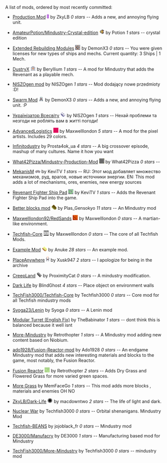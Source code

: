 
A list of mods, ordered by most recently committed:


  - [Production Mod](https://github.com/ZkyLB/Swarm-Mod) ![](images/swarm-mod-icon.png) by ZkyLB *0 stars* -- Adds a new, and annoying flying unit.

  - [AmateurPotion/Mindustry-Crystal-edition](https://github.com/AmateurPotion/Mindustry-Crystal-edition) ![](images/mindustry-crystal-edition-icon.png) by Potion *1 stars* -- crystal edition

  - [Extended Rebuilding Modules](https://github.com/Slava0135/ReFactorium) ![](images/refactorium-icon.png) by DemonX3 *0 stars* -- You were given licenses for new types of ships and mechs. Current quantity: 3 Ships | 1 Mech.

  - [DustryX](https://github.com/BasedUser/RevenantMod) ![](images/revenantmod-icon.png) by Beryllium *1 stars* -- A mod for Mindustry that adds the Revenant as a playable mech.

  - [NISZOgen mod](https://github.com/ballgamer56/VanillaExtended)  by NISZOgen *1 stars* -- Mod dodający nowe przedmioty :D!

  - [Swarm Mod](https://github.com/DemonX3/DemonX3-ERM) ![](images/demonx3-erm-icon.png) by DemonX3 *0 stars* -- Adds a new, and annoying flying unit. :P

  - [Українізатор Всесвіту](https://github.com/niszogen/mindustrymod1) ![](images/mindustrymod1-icon.png) by NISZOgen *1 stars* -- Нехай проблеми та незгоди не роблять вам в житті погоди!

  - [AdvancedLogistics](https://github.com/ZkyLB/Canvas) ![](images/canvas-icon.png) by Maxwelllondon *5 stars* -- A mod for the pixel artists. Includes 29 colors.

  - [Infinitodustry](https://github.com/Prosta4okua/Ukrajinisator)  by Prosta4ok_ua *4 stars* -- A big crossover episode, mashup of many cultures. Name it how you want

  - [What42Pizza/Mindustry-Production-Mod](https://github.com/What42Pizza/Mindustry-Production-Mod) ![](images/mindustry-production-mod-icon.png) by What42Pizza *0 stars* -- 

  - [MekanisM](https://github.com/ThatOneBepis/Infinitodustry) ![](images/infinitodustry-icon.png) by KeviTV *1 stars* -- RU: Этот мод добавляет множество механизмов, руд, врагов, новые источники энергии.
EN: This mod adds a lot of mechanisms, ores, enemies, new energy sources

  - [Revenant Fighter Ship Pad](https://github.com/KeviTV/MekanisM) ![](images/mekanism-icon.png) by KeviTV *1 stars* -- Adds the Revenant Fighter Ship Pad into the game.

  - [Better blocks mod](https://github.com/xhz313123/Modular-Turret) ![](images/modular-turret-icon.png) by Plas_Gensokyo *11 stars* -- An Mindustry mod

  - [Maxwelllondon92/RedSands](https://github.com/Maxwelllondon92/RedSands) ![](images/redsands-icon.png) by Maxwelllondon *0 stars* -- A martian-like environment.

  - [Techfish-Core](https://github.com/Maxwelllondon92/AdvancedLogisticsMod) ![](images/advancedlogisticsmod-icon.png) by Maxwelllondon *0 stars* -- The core of all Techfish Mods.

  - [Example Mod](https://github.com/Anuken/ExampleMod) ![](images/examplemod-icon.png) by Anuke *28 stars* -- An example mod.

  - [PlaceAnywhere](https://github.com/Xusk947/DustryX) ![](images/dustryx-icon.png) by Xusk947 *2 stars* -- I apologize for being in the archive

  - [CreepLand](https://github.com/ProximityCatz/CreepLand) ![](images/creepland-icon.png) by ProximityCat *0 stars* -- A mindustry modification.

  - [Dark Life](https://github.com/BlindGhostPL/PlaceAnywhere)  by BlindGhost *4 stars* -- Place object on environment walls

  - [TechFish3000/Techfish-Core](https://github.com/TechFish3000/Techfish-Core)  by Techfish3000 *0 stars* -- Core mod for all Techfish mindustry mods

  - [Syoga23/Lenin](https://github.com/Syoga23/Lenin)  by Syoga *0 stars* -- A Lenin mod

  - [Modular Turret (English Fix)](https://github.com/TheBabinator/NuclearWar)  by TheBabinator *1 stars* -- dont think this is balanced because it well isnt

  - [More-Mindustry](https://github.com/Retrothopter/Niobium-Nanotech)  by Retrothopter *1 stars* -- A Mindustry mod adding new content based on Niobium.

  - [ado1928/Fusion-Reactor-mod](https://github.com/ado1928/Fusion-Reactor-mod)  by Ado1928 *0 stars* -- An endgame Mindustry mod that adds new interesting materials and blocks to the game, most notably, the Fusion Reactor.

  - [Fusion Reactor](https://github.com/Retrothopter/More-Grass) ![](images/more-grass-icon.png) by Retrothopter *2 stars* -- Adds Dry Grass and Flowered Grass for more varied green spaces.

  - [More Grass](https://github.com/MemFaceGo/Better-Blocks-Mod)  by MemFaceGo *1 stars* -- This mod adds more blocks , materials and enemies OH NO

  - [ZkyLB/Dark-Life](https://github.com/ZkyLB/Dark-Life) ![](images/dark-life-icon.png) by macdowntwo *2 stars* -- The life of light and dark.

  - [Nuclear War](https://github.com/TechFish3000/Techfish-Orbital)  by Techfish3000 *0 stars* -- Orbital shenanigans. Mindustry Mod

  - [Techfish-BEANS](https://github.com/jojoblackFr/more-ore)  by jojoblack_fr *0 stars* -- Mindustry mod

  - [DE3000/Manufacry](https://github.com/DE3000/Manufacry)  by DE3000 *1 stars* -- Manufacturing based mod for Mindustry

  - [TechFish3000/More-Mindustry](https://github.com/TechFish3000/More-Mindustry)  by Techfish3000 *0 stars* -- mindustry mod

